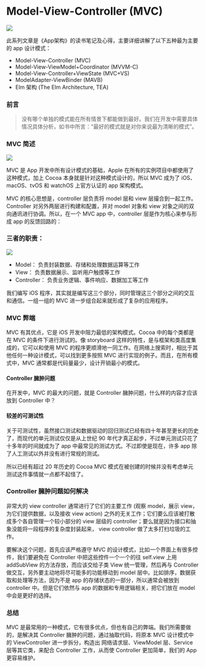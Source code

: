 # Model-View-Controller (MVC)


![](/Users/pengqianqian/Desktop/GitHub/Articles/resources/App-MVC-01.jpg)


此系列文章是《App架构》的读书笔记及心得，主要详细讲解了以下五种最为主要的 app 设计模式：

- Model-View-Controller (MVC)
- Model-View-ViewModel+Coordinator (MVVM-C)
- Model-View-Controller+ViewState (MVC+VS)
- ModelAdapter-ViewBinder (MAVB)
- Elm 架构 (The Elm Architecture, TEA)

### 前言

> 没有哪个单独的模式能在所有情景下都能做到最好。我们在开发中需要具体情况具体分析，如书中所言：“最好的模式就是对你来说最为清晰的模式”。


### MVC 简述

![](/Users/pengqianqian/Desktop/GitHub/Articles/resources/App-MVC-02.jpg)


MVC 是 App 开发中所有设计模式的基础，Apple 在所有的实例项目中都使用了这种模式，加上 Cocoa 本身就是针对这种模式设计的，所以 MVC 成为了 iOS、macOS、tvOS 和 watchOS 上官方认证的 app 架构模式。

MVC 的核心思想是，controller 层负责将 model 层和 view 层撮合到一起工作。Controller 对另外两层进行构建和配置，并对 model 对象和 view 对象之间的双向通讯进行协调。所以，在一个 MVC app 中，controller 层是作为核心来参与形成 app 的反馈回路的：


### 三者的职责：

![](/Users/pengqianqian/Desktop/GitHub/Articles/resources/App-MVC-03.jpg)


- Model： 负责封装数据、存储和处理数据运算等工作
- View： 负责数据展示、监听用户触摸等工作
- Controller： 负责业务逻辑、事件响应、数据加工等工作

我们编写 iOS 程序，其实就是编写这三个部分，同时管理这三个部分之间的交互和通信。一组一组的 MVC 进一步组合起来就形成了复杂的应用程序。


### MVC 弊端

MVC 有其优点，它是 iOS 开发中阻力最低的架构模式。Cocoa 中的每个类都是在 MVC 的条件下进行测试的。像 storyboard 这样的特性，是与框架和类高度集成的，它可以和使用 MVC 的程序更顺滑地一同工作。在网络上搜索时，相比于其他任何一种设计模式，可以找到更多按照 MVC 进行实现的例子。而且，在所有模式中，MVC 通常都是代码量最少，设计开销最小的模式。

#### Controller 臃肿问题

在开发中，MVC 的最大的问题，就是 Controller 臃肿问题，什么样的内容才应该放到 Controller 中？


#### 较差的可测试性
关于可测试性，虽然接口测试和数据驱动的回归测试已经有四十年甚至更长的历史了，而现代的单元测试仅仅是从上世纪 90 年代才真正起步，不过单元测试只花了十多年的时间就成为了 app 中最常见的测试方式。不过即使是现在，许多 app 除了人工测试以外并没有进行常规的测试。

所以已经有超过 20 年历史的 Cocoa MVC 模式在被创建的时候并没有考虑单元测试这件事情就一点都不起怪了。

### Controller 臃肿问题如何解决

非常大的 view controller 通常进行了它们的主要工作 (观察 model，展示 view，为它们提供数据，以及接收 view action) 之外的无关工作；它们要么应该被打散成多个各自管理一个较小部分的 view 层级的 controller；要么就是因为接口和抽象没能将一段程序的复杂度封装起来， view controller 做了太多打扫垃圾的工作。

要解决这个问题，首先应该严格遵守 MVC 的设计模式，比如一个界面上有很多控件，我们要避免在 Controller 中把这些控件一个一个的往 self.view 上用 addSubView 的方法存放，而应该交给子类 View 统一管理，然后再与 Controller 做交互，另外要主动地将尽可能多的功能移动到 model 层中。比如排序，数据获取和处理等方法，因为不是 app 的存储状态的一部分，所以通常会被放到 controller 中。但是它们依然与 app 的数据和专用逻辑相关，把它们放在 model 中会是更好的选择。


### 总结

MVC 是最常用的一种模式，它有很多优点，但也有自己的弊端。我们所需要做的，是解决其 Controller 臃肿的问题，通过抽取代码，将原本 MVC 设计模式中的 ViewController 进一步拆分，构造出 网络请求层、ViewModel 层、Service 层等其它类，来配合 Controller 工作，从而使 Controller 更加简单，我们的 App 更容易维护。
